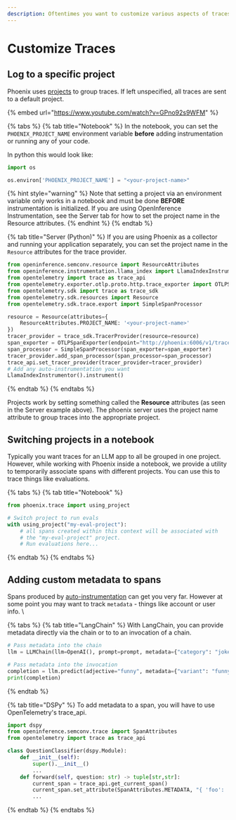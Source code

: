 ```yaml
---
description: Oftentimes you want to customize various aspects of traces you log to Phoenix
---
```


# Customize Traces

## Log to a specific project

Phoenix uses [projects](../concepts-tracing/#projects) to group traces. If left unspecified, all traces are sent to a default project.

{% embed url="https://www.youtube.com/watch?v=GPno92s9WFM" %}

{% tabs %}
{% tab title="Notebook" %}
In the notebook, you can set the `PHOENIX_PROJECT_NAME` environment variable **before** adding instrumentation or running any of your code.

In python this would look like:

```python
import os

os.environ['PHOENIX_PROJECT_NAME'] = "<your-project-name>"
```

{% hint style="warning" %}
Note that setting a project via an environment variable only works in a notebook and must be done **BEFORE** instrumentation is initialized. If you are using OpenInference Instrumentation, see the Server tab for how to set the project name in the Resource attributes.
{% endhint %}
{% endtab %}

{% tab title="Server (Python)" %}
If you are using Phoenix as a collector and running your application separately, you can set the project name in the `Resource` attributes for the trace provider.

```python
from openinference.semconv.resource import ResourceAttributes
from openinference.instrumentation.llama_index import LlamaIndexInstrumentor
from opentelemetry import trace as trace_api
from opentelemetry.exporter.otlp.proto.http.trace_exporter import OTLPSpanExporter
from opentelemetry.sdk import trace as trace_sdk
from opentelemetry.sdk.resources import Resource
from opentelemetry.sdk.trace.export import SimpleSpanProcessor

resource = Resource(attributes={
    ResourceAttributes.PROJECT_NAME: '<your-project-name>'
})
tracer_provider = trace_sdk.TracerProvider(resource=resource)
span_exporter = OTLPSpanExporter(endpoint="http://phoenix:6006/v1/traces")
span_processor = SimpleSpanProcessor(span_exporter=span_exporter)
tracer_provider.add_span_processor(span_processor=span_processor)
trace_api.set_tracer_provider(tracer_provider=tracer_provider)
# Add any auto-instrumentation you want 
LlamaIndexInstrumentor().instrument()
```
{% endtab %}
{% endtabs %}

Projects work by setting something called the **Resource** attributes (as seen in the Server example above). The phoenix server uses the project name attribute to group traces into the appropriate project.

## Switching projects in a notebook

Typically you want traces for an LLM app to all be grouped in one project. However, while working with Phoenix inside a notebook, we provide a utility to temporarily associate spans with different projects. You can use this to trace things like evaluations.

{% tabs %}
{% tab title="Notebook" %}
```python
from phoenix.trace import using_project

# Switch project to run evals
with using_project("my-eval-project"):
    # all spans created within this context will be associated with
    # the "my-eval-project" project.
    # Run evaluations here...
```
{% endtab %}
{% endtabs %}

## Adding custom metadata to spans

Spans produced by [auto-instrumentation](instrumentation/) can get you very far. However at some point you may want to track `metadata` - things like account or user info. \\

{% tabs %}
{% tab title="LangChain" %}
With LangChain, you can provide metadata directly via the chain or to to an invocation of a chain.

```python
# Pass metadata into the chain
llm = LLMChain(llm=OpenAI(), prompt=prompt, metadata={"category": "jokes"})

# Pass metadata into the invocation
completion = llm.predict(adjective="funny", metadata={"variant": "funny"})
print(completion)
```
{% endtab %}

{% tab title="DSPy" %}
To add metadata to a span, you will have to use OpenTelemetry's trace\_api.

```python
import dspy
from openinference.semconv.trace import SpanAttributes
from opentelemetry import trace as trace_api

class QuestionClassifier(dspy.Module):
    def __init__(self):
        super().__init__()
        ...
    def forward(self, question: str) -> tuple[str,str]:
        current_span = trace_api.get_current_span()
        current_span.set_attribute(SpanAttributes.METADATA, "{ 'foo': 'bar' }")
        ...
```
{% endtab %}
{% endtabs %}
